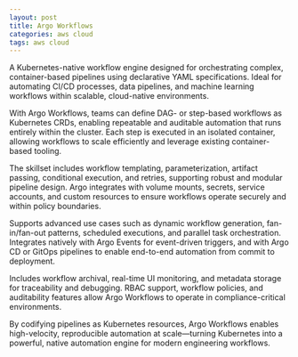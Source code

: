 ```yaml
---
layout: post
title: Argo Workflows
categories: aws cloud
tags: aws cloud
---
```


A Kubernetes-native workflow engine designed for orchestrating complex, container-based pipelines using declarative YAML specifications. Ideal for automating CI/CD processes, data pipelines, and machine learning workflows within scalable, cloud-native environments.

<!--more-->
With Argo Workflows, teams can define DAG- or step-based workflows as Kubernetes CRDs, enabling repeatable and auditable automation that runs entirely within the cluster. Each step is executed in an isolated container, allowing workflows to scale efficiently and leverage existing container-based tooling.

The skillset includes workflow templating, parameterization, artifact passing, conditional execution, and retries, supporting robust and modular pipeline design. Argo integrates with volume mounts, secrets, service accounts, and custom resources to ensure workflows operate securely and within policy boundaries.

Supports advanced use cases such as dynamic workflow generation, fan-in/fan-out patterns, scheduled executions, and parallel task orchestration. Integrates natively with Argo Events for event-driven triggers, and with Argo CD or GitOps pipelines to enable end-to-end automation from commit to deployment.

Includes workflow archival, real-time UI monitoring, and metadata storage for traceability and debugging. RBAC support, workflow policies, and auditability features allow Argo Workflows to operate in compliance-critical environments.

By codifying pipelines as Kubernetes resources, Argo Workflows enables high-velocity, reproducible automation at scale—turning Kubernetes into a powerful, native automation engine for modern engineering workflows.